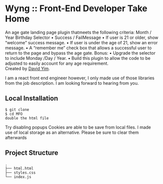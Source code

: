 # Wyng :: Front-End Developer Take Home

An age gate landing page plugin thatmeets the following criteria:
Month / Year Birthday Selector
• Success / FailMessage
• If user is 21 or older, show “welcome” success message.
• If user is under the age of 21, show an error message.
• A “remember me” check box that allows a successful user to return to the page and bypass the age gate.
Bonus:
• Upgrade the selector to include Monday /Day / Year.
• Build this plugin to allow the code to be adjusted to easily account for any age requirement.
<br>
Created by [David Yim](https://github.com/yimd85).

I am a react front end engineer however, I only made use of those libraries from the job description. 
I am looking forward to hearing from you.

## Local Installation

```
$ git clone 
$ cd MFO
double the html file
```
Try disabling popups
Cookies are able to be save from local files. I made use of local storage as an alternative. Please be sure to clear them afterwards

## Project Structure

```
.
├── html.html     
├── styles.css     
└── index.js       

```
